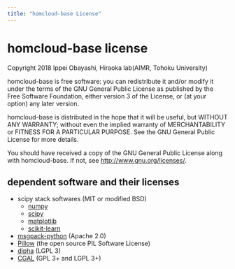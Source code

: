 ```yaml
---
title: "homcloud-base License"
---
```


# homcloud-base license

Copyright 2018 Ippei Obayashi, Hiraoka lab(AIMR, Tohoku University)

homcloud-base is free software: you can redistribute it and/or modify
it under the terms of the GNU General Public License as published by
the Free Software Foundation, either version 3 of the License, or
(at your option) any later version.

homcloud-base is distributed in the hope that it will be useful,
but WITHOUT ANY WARRANTY; without even the implied warranty of
MERCHANTABILITY or FITNESS FOR A PARTICULAR PURPOSE.  See the
GNU General Public License for more details.

You should have received a copy of the GNU General Public License
along with homcloud-base.  If not, see <http://www.gnu.org/licenses/>.

## dependent software and their licenses

* scipy stack softwares (MIT or modified BSD)
  * [numpy](http://www.numpy.org/)
  * [scipy](https://www.scipy.org/)
  * [matplotlib](https://matplotlib.org/)
  * [scikit-learn](http://scikit-learn.org/)
* [msgpack-python](https://github.com/msgpack/msgpack-python) (Apache 2.0)
* [Pillow](http://pillow.readthedocs.io/) (the open source PIL Software License)
* [dipha](https://github.com/DIPHA/dipha) (LGPL 3)
* [CGAL](https://www.cgal.org/) (GPL 3+ and LGPL 3+)
